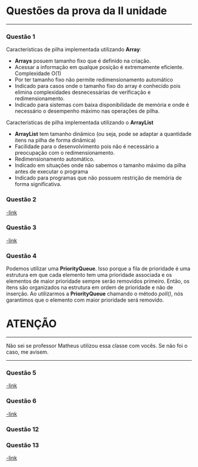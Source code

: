 # Questões da prova da II unidade
___
### Questão 1
Características de pilha implementada utilizando **Array**:
- **Arrays** posuem tamanho fixo que é definido na criação.
- Acessar a informação em qualque posição é extremamente eficiente. Complexidade O(1)
- Por ter tamanho fixo não permite redimensionamento automático
- Indicado para casos onde o tamanho fixo do array é conhecido pois elimina complexidades desnecessárias de verificação e redimensionamento.
- Indicado para sistemas com baixa disponibilidade de memória e onde é necessário o desempenho máximo nas operações de pilha.

Caracteristicas de pilha implementada utilizando o **ArrayList**
- **ArrayList** tem tamanho dinâmico (ou seja, pode se adaptar a quantidade itens na pilha de forma dinâmica)
- Facilidade para o desenvolvimento pois não é necessário a preocupação com o redimensionamento.
- Redimensionamento automático.
- Indicado em situações onde não sabemos o tamanho máximo da pilha antes de executar o programa
- Indicado para programas que não possuem restrição de memória de forma significativa.

### Questão 2
[-link](https://github.com/gsaraujo/ifba-lp3-java/blob/main/src/provaii/Pilha.java)

### Questão 3
[-link](https://github.com/gsaraujo/ifba-lp3-java/blob/main/src/provaii/Metodos.java)

### Questão 4
Podemos utilizar uma **PriorityQueue**. Isso porque a fila de prioridade é uma estrutura em que cada elemento tem uma prioridade associada e os elementos de maior prioridade sempre serão removidos primeiro.
Então, os itens são organizados na estrutura em ordem de prioridade e não de inserção. Ao utilizarmos a **PriorityQueue** chamando o método _poll()_, nós garantimos que o elemento com maior prioridade será removido.
# ATENÇÃO
___
Não sei se professor Matheus utilizou essa classe com vocês. Se não foi o caso, me avisem.
___

### Questão 5
[-link](https://github.com/gsaraujo/ifba-lp3-java/blob/main/src/provaii/Excecao.java)

### Questão 6
[-link](https://github.com/gsaraujo/ifba-lp3-java/blob/main/src/provaii/Pilha.java)

### Questão 12
### Questão 13
[-link ](https://github.com/gsaraujo/ifba-lp3-java/tree/main/src/provaii/mvc)